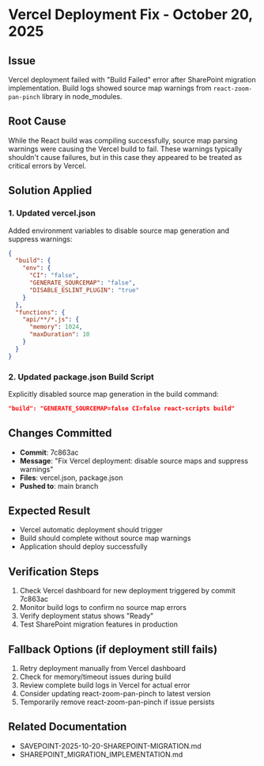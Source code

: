 # Vercel Deployment Fix - October 20, 2025

## Issue
Vercel deployment failed with "Build Failed" error after SharePoint migration implementation. Build logs showed source map warnings from `react-zoom-pan-pinch` library in node_modules.

## Root Cause
While the React build was compiling successfully, source map parsing warnings were causing the Vercel build to fail. These warnings typically shouldn't cause failures, but in this case they appeared to be treated as critical errors by Vercel.

## Solution Applied

### 1. Updated vercel.json
Added environment variables to disable source map generation and suppress warnings:
```json
{
  "build": {
    "env": {
      "CI": "false",
      "GENERATE_SOURCEMAP": "false",
      "DISABLE_ESLINT_PLUGIN": "true"
    }
  },
  "functions": {
    "api/**/*.js": {
      "memory": 1024,
      "maxDuration": 10
    }
  }
}
```

### 2. Updated package.json Build Script
Explicitly disabled source map generation in the build command:
```json
"build": "GENERATE_SOURCEMAP=false CI=false react-scripts build"
```

## Changes Committed
- **Commit**: 7c863ac
- **Message**: "Fix Vercel deployment: disable source maps and suppress warnings"
- **Files**: vercel.json, package.json
- **Pushed to**: main branch

## Expected Result
- Vercel automatic deployment should trigger
- Build should complete without source map warnings
- Application should deploy successfully

## Verification Steps
1. Check Vercel dashboard for new deployment triggered by commit 7c863ac
2. Monitor build logs to confirm no source map errors
3. Verify deployment status shows "Ready"
4. Test SharePoint migration features in production

## Fallback Options (if deployment still fails)
1. Retry deployment manually from Vercel dashboard
2. Check for memory/timeout issues during build
3. Review complete build logs in Vercel for actual error
4. Consider updating react-zoom-pan-pinch to latest version
5. Temporarily remove react-zoom-pan-pinch if issue persists

## Related Documentation
- SAVEPOINT-2025-10-20-SHAREPOINT-MIGRATION.md
- SHAREPOINT_MIGRATION_IMPLEMENTATION.md
